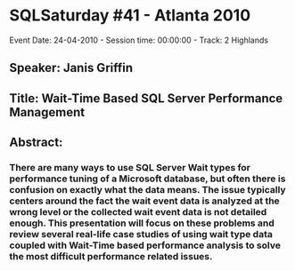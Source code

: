 # SQLSaturday #41 - Atlanta 2010
Event Date: 24-04-2010 - Session time: 00:00:00 - Track: 2 Highlands
## Speaker: Janis Griffin
## Title: Wait-Time Based  SQL Server Performance Management
## Abstract:
### There are many ways to use SQL Server Wait types for performance tuning of a Microsoft database, but often there is confusion on exactly what the data means. The issue typically centers around the fact the wait event data is analyzed at the wrong level or the collected wait event data is not detailed enough. This presentation will focus on these problems and review several real-life case studies of using wait type data coupled with Wait-Time based performance analysis to solve the most difficult performance related issues.
